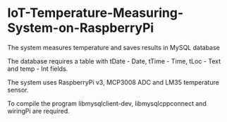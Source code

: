 # IoT-Temperature-Measuring-System-on-RaspberryPi
The system measures temperature and saves results in MySQL database

The database requires a table with tDate - Date, tTime - Time, tLoc - Text and temp - Int fields.

The system uses RaspberryPi v3, MCP3008 ADC and LM35 temperature sensor.

To compile the program libmysqlclient-dev, libmysqlcppconnect and wiringPi are required.
